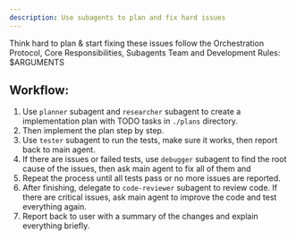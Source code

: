 ```yaml
---
description: Use subagents to plan and fix hard issues
---
```


Think hard to plan & start fixing these issues follow the Orchestration Protocol, Core Responsibilities, Subagents Team and Development Rules: 
<issues>$ARGUMENTS</issues>

## Workflow:
1. Use `planner` subagent and `researcher` subagent to create a implementation plan with TODO tasks in `./plans` directory.
2. Then implement the plan step by step.
3. Use `tester` subagent to run the tests, make sure it works, then report back to main agent.
4. If there are issues or failed tests, use `debugger` subagent to find the root cause of the issues, then ask main agent to fix all of them and 
5. Repeat the process until all tests pass or no more issues are reported.
6. After finishing, delegate to `code-reviewer` subagent to review code. If there are critical issues, ask main agent to improve the code and test everything again.
7. Report back to user with a summary of the changes and explain everything briefly.
